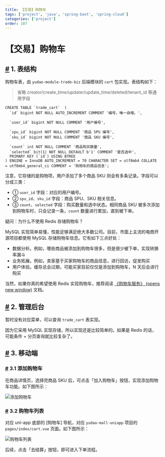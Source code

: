 ```yaml
---
title: 【交易】购物车
tags: ['project', 'java', 'spring-boot', 'spring-cloud']
categories: ['project']
order: 107
---
```

# 【交易】购物车

## [#](#_1-表结构) 1. 表结构

 购物车表，由 `yudao-module-trade-biz` 后端模块的 `cart` 包实现。表结构如下：

 
> 省略 creator/create\_time/updater/update\_time/deleted/tenant\_id 等通用字段

 
```
CREATE TABLE `trade_cart`  (
  `id` bigint NOT NULL AUTO_INCREMENT COMMENT '编号，唯一自增。',
    
  `user_id` bigint NOT NULL COMMENT '用户编号',
    
  `spu_id` bigint NOT NULL COMMENT '商品 SPU 编号',
  `sku_id` bigint NOT NULL COMMENT '商品 SKU 编号',
  
  `count` int NOT NULL COMMENT '商品购买数量',
  `selected` bit(1) NOT NULL DEFAULT b'1' COMMENT '是否选中',
  PRIMARY KEY (`id`) USING BTREE
) ENGINE = InnoDB AUTO_INCREMENT = 70 CHARACTER SET = utf8mb4 COLLATE = utf8mb4_general_ci COMMENT = '购物车的商品信息';

```
注意，它存储的是购物项，用户添加了多个商品 SKU 则会有多条记录。字段可以分成三类：

 * ① `user_id` 字段：对应的用户编号。
* ② `spu_id`、`sku_id` 字段：商品 SPU、SKU 相关信息。
* ③ `count`、`selected` 字段：购买数量和选中状态。相同商品 SKU 被多次添加到购物车时，只会记录一条，`count` 数量进行累加，直到被下单。

 疑问：为什么不使用 Redis 存储购物车？

 MySQL 实现简单易懂，性能足够满足绝大多数公司。目前，市面上主流的电商开源项目都使用 MySQL 存储购物车信息。它有如下三点好处：

 * 数据分析。例如，哪些商品被添加到购物车很多，但是很少被下单，实现转换率漏斗
* 业务拓展。例如，卖家基于买家购物车的商品信息，进行回访，促发购买
* 用户体验。缓存总会过期，可能买家目前仅仅是添加到购物车，N 天后会进行购买

 当然，如果你真的希望使用 Redis 实现购物车，推荐阅读 [《购物车服务》  (opens new window)](http://skrshop.tech/#/src/shopping/cart?id=%e8%b4%ad%e7%89%a9%e8%bd%a6%e6%9c%8d%e5%8a%a1) 文档。

 ## [#](#_2-管理后台) 2. 管理后台

 暂时没有对应菜单，可以查询 `trade_cart` 表实现。

 因为它采用 MySQL 实现存储，所以实现还是比较简单的。如果是 Redis 的话，可能条件 + 分页查询就比较复杂了。

 ## [#](#_3-移动端) 3. 移动端

 ### [#](#_3-1-添加购物车) 3.1 添加购物车

 在商品详情页，选择完商品 SKU 后，可点击「加入购物车」按钮，实现添加购物车功能。如下图所示：

 ![添加购物车](https://doc.iocoder.cn/img/%E5%95%86%E5%9F%8E%E6%89%8B%E5%86%8C/%E8%B4%AD%E7%89%A9%E8%BD%A6/%E7%A7%BB%E5%8A%A8%E7%AB%AF-%E6%B7%BB%E5%8A%A0%E8%B4%AD%E7%89%A9%E8%BD%A6.png)

 ### [#](#_3-2-购物车列表) 3.2 购物车列表

 对应 uni-app 底部的 [购物车] 导航，对应 `yudao-mall-uniapp` 项目的 `pages/index/cart.vue` 页面。如下图所示：

 ![购物车列表](https://doc.iocoder.cn/img/%E5%95%86%E5%9F%8E%E6%89%8B%E5%86%8C/%E8%B4%AD%E7%89%A9%E8%BD%A6/%E7%A7%BB%E5%8A%A8%E7%AB%AF-%E8%B4%AD%E7%89%A9%E8%BD%A6%E5%88%97%E8%A1%A8.png)

 后续，点击「去结算」按钮，即可进入下单流程。


